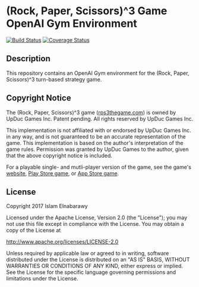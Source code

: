 # (Rock, Paper, Scissors)^3 Game OpenAI Gym Environment

[![Build Status](https://travis-ci.org/islamelnabarawy/rps3env.svg?branch=master&random=8dj90e2)](
https://travis-ci.org/islamelnabarawy/rps3env) [![Coverage Status](
https://coveralls.io/repos/github/islamelnabarawy/rps3env/badge.svg?branch=master&random=a83n0wd)](
https://coveralls.io/github/islamelnabarawy/rps3env?branch=master)

## Description

This repository contains an OpenAI Gym environment for the (Rock, Paper, Scissors)^3 turn-based strategy game.


## Copyright Notice

The (Rock, Paper, Scissors)^3 game ([rps3thegame.com](https://rps3thegame.com)) is owned by UpDuc Games Inc. 
Patent pending. All rights reserved by UpDuc Games Inc.

This implementation is not affiliated with or endorsed by UpDuc Games Inc. in any way, and is not guaranteed to 
be an accurate representation of the game. This implementation is based on the author's interpretation of the 
game rules. Permission was granted by UpDuc Games to the author, given that the above copyright notice is included.

For a playable single- and mutli-player version of the game, see the game's [website](https://rps3thegame.com),
[Play Store game](https://play.google.com/store/apps/details?id=com.upducgames.rps3), or 
[App Store game](https://itunes.apple.com/us/app/rps3-the-ghoul-duel/id1068041992?mt=8).


## License

Copyright 2017 Islam Elnabarawy

Licensed under the Apache License, Version 2.0 (the "License");
you may not use this file except in compliance with the License.
You may obtain a copy of the License at

http://www.apache.org/licenses/LICENSE-2.0

Unless required by applicable law or agreed to in writing, software
distributed under the License is distributed on an "AS IS" BASIS,
WITHOUT WARRANTIES OR CONDITIONS OF ANY KIND, either express or implied.
See the License for the specific language governing permissions and
limitations under the License.
